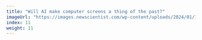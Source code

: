 ```yaml
---
title: "Will AI make computer screens a thing of the past?"
imageUrl: "https://images.newscientist.com/wp-content/uploads/2024/01/12164130/SEI_186914971.jpg?width=600"
index: 11
weight: 11
---
```

